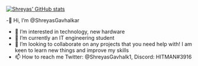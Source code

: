 [![Shreyas' GitHub stats](https://github-readme-stats.vercel.app/api?username=ShreyasGavhalkar)](https://github.com/anuraghazra/github-readme-stats)


-👋 Hi, I’m @ShreyasGavhalkar
- 👀 I’m interested in technology, new hardware
- 🌱 I’m currently an IT engineering student
- 💞️ I’m looking to collaborate on any projects that you need help with! I am keen to learn new things and improve my skills
- 📫 How to reach me Twitter: @ShreyasGavhalk1, Discord: HITMAN#3916

<!---
ShreyasGavhalkar/ShreyasGavhalkar is a ✨ special ✨ repository because its `README.md` (this file) appears on your GitHub profile.
You can click the Preview link to take a look at your changes.
--->
